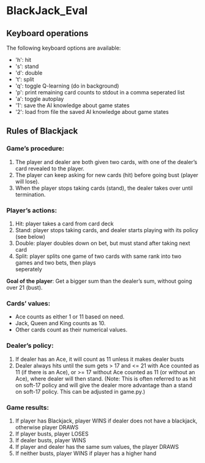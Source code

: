 # BlackJack_Eval

Keyboard operations
------
The following keyboard options are available:
- 'h': hit
- 's': stand
- 'd': double
- 't': split
- 'q': toggle Q-learning (do in background)
- 'p': print remaining card counts to stdout in a comma seperated list
- 'a': toggle autoplay
- '1': save the AI knowledge about game states
- '2': load from file the saved AI knowledge about game states

Rules of Blackjack
-----

### Game’s procedure: 
1. The player and dealer are both given two cards, with one of the dealer’s card revealed to the player. 
2. The player can keep asking for new cards (hit) before going bust (player will lose). 
3. When the player stops taking cards (stand), the dealer takes over until termination. 

### Player’s actions: 
1. Hit: player takes a card from card deck
2. Stand: player stops taking cards, and dealer starts playing with its policy (see below)
3. Double: player doubles down on bet, but must stand after taking next card
4. Split: player splits one game of two cards with same rank into two games and two bets, then plays      
    seperately

**Goal of the player**: Get a bigger sum than the dealer’s sum, without going over 21 (bust). 

### Cards’ values:
- Ace counts as either 1 or 11 based on need. 
- Jack, Queen and King counts as 10. 
- Other cards count as their numerical values.

### Dealer’s policy:
1. If dealer has an Ace, it will count as 11 unless it makes dealer busts
2. Dealer always hits until the sum gets > 17 and <= 21 with Ace counted as 11 (if there is an Ace),
   or >= 17 without Ace counted as 11 (or without an Ace), where dealer will then stand. 
   (Note: This is often referred to as hit on soft-17 policy and will give the dealer more advantage than a 
   stand on soft-17 policy. This can be adjusted in game.py.)

### Game results:
1. If player has Blackjack, player WINS if dealer does not have a blackjack, otherwise player DRAWS
2. If player busts, player LOSES
3. If dealer busts, player WINS
4. If player and dealer has the same sum values, the player DRAWS
5. If neither busts, player WINS if player has a higher hand